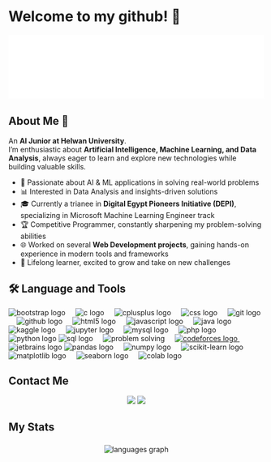 # Welcome to my github! 👋
<img src="intro_transparent.gif" alt="intro" width="800"/>

## About Me 🚀
An **AI Junior at Helwan University**.  
I’m enthusiastic about **Artificial Intelligence, Machine Learning, and Data Analysis**, always eager to learn and explore new technologies while building valuable skills.  

- 🤖 Passionate about AI & ML applications in solving real-world problems  
- 📊 Interested in Data Analysis and insights-driven solutions
- 🎓 Currently a trianee in **Digital Egypt Pioneers Initiative (DEPI)**, specializing in Microsoft Machine Learning Engineer track
- 🏆 Competitive Programmer, constantly sharpening my problem-solving abilities  
- 🌐 Worked on several **Web Development projects**, gaining hands-on experience in modern tools and frameworks  
- 🌱 Lifelong learner, excited to grow and take on new challenges



<h2 align="left">🛠 Language and Tools</h2>
<div align="left">
  <img src="https://cdn.jsdelivr.net/gh/devicons/devicon/icons/bootstrap/bootstrap-original.svg" height="40" alt="bootstrap logo"  />
  <img width="12" />
  <img src="https://cdn.jsdelivr.net/gh/devicons/devicon/icons/c/c-original.svg" height="40" alt="c logo"  />
  <img width="12" />
  <img src="https://cdn.jsdelivr.net/gh/devicons/devicon/icons/cplusplus/cplusplus-original.svg" height="40" alt="cplusplus logo"  />
  <img width="12" />
  <img src="https://cdn.jsdelivr.net/gh/devicons/devicon/icons/css3/css3-original.svg" height="40" alt="css logo"  />
  <img width="12" />
  <img src="https://cdn.jsdelivr.net/gh/devicons/devicon/icons/git/git-original.svg" height="40" alt="git logo"  />
  <img width="12" />
  <img src="https://cdn.jsdelivr.net/gh/devicons/devicon/icons/github/github-original.svg" height="40" alt="github logo"  />
  <img width="12" />
  <img src="https://cdn.jsdelivr.net/gh/devicons/devicon/icons/html5/html5-original.svg" height="40" alt="html5 logo"  />
  <img width="12" />
  <img src="https://cdn.jsdelivr.net/gh/devicons/devicon/icons/javascript/javascript-original.svg" height="40" alt="javascript logo"  />
  <img width="12" />
  <img src="https://cdn.jsdelivr.net/gh/devicons/devicon/icons/java/java-original.svg" height="40" alt="java logo"  />
  <img width="12" />
  <img src="https://cdn.jsdelivr.net/gh/devicons/devicon/icons/kaggle/kaggle-original.svg" height="40" alt="kaggle logo"  />
  <img width="12" />
  <img src="https://cdn.jsdelivr.net/gh/devicons/devicon/icons/jupyter/jupyter-original.svg" height="40" alt="jupyter logo"  />
  <img width="12" />
  <img src="https://cdn.jsdelivr.net/gh/devicons/devicon/icons/mysql/mysql-original.svg" height="40" alt="mysql logo"  />
  <img width="12" />
  <img src="https://cdn.jsdelivr.net/gh/devicons/devicon/icons/php/php-original.svg" height="40" alt="php logo"  />
  <img width="12" />
  <img src="https://cdn.jsdelivr.net/gh/devicons/devicon/icons/python/python-original.svg" height="40" alt="python logo"  />
    <img src="https://img.shields.io/badge/SQL-%2300758F.svg?style=for-the-badge&logo=database&logoColor=white" height="28" alt="sql logo"/>
  <img width="12"/>
  <img src="https://img.shields.io/badge/Problem%20Solving-FFD700?style=for-the-badge&logo=codeforces&logoColor=black" height="28" alt="problem solving"/>
  <img width="12"/>
  <a href="https://codeforces.com/profile/your-username">
    <img src="https://img.shields.io/badge/Codeforces-1F8ACB?style=for-the-badge&logo=codeforces&logoColor=white" height="28" alt="codeforces logo"/>
  </a>
  <img width="12"/>
  <img src="https://cdn.jsdelivr.net/gh/devicons/devicon/icons/jetbrains/jetbrains-original.svg" height="40" alt="jetbrains logo"/>
    <img src="https://cdn.jsdelivr.net/gh/devicons/devicon/icons/pandas/pandas-original.svg" height="40" alt="pandas logo"/>
<img width="12" />
<img src="https://cdn.jsdelivr.net/gh/devicons/devicon/icons/numpy/numpy-original.svg" height="40" alt="numpy logo"/>
<img width="12" />
<img src="https://upload.wikimedia.org/wikipedia/commons/0/05/Scikit_learn_logo_small.svg" height="40" alt="scikit-learn logo"/>
<img width="12" />
<img src="https://matplotlib.org/_static/images/logo2.svg" height="40" alt="matplotlib logo"/>
<img width="12" />
<img src="https://seaborn.pydata.org/_images/logo-tall-lightbg.svg" height="40" alt="seaborn logo"/>
<img width="12" />
<img src="https://colab.research.google.com/img/colab_favicon_256px.png" height="40" alt="colab logo"/>
<img width="12" />
</div>


##  Contact Me
<p align="center">
    <a href="mailto:rawanessam426@gmail.com"><img
            src="https://img.shields.io/badge/gmail-%23EA4335.svg?style=for-the-badge&logo=gmail&logoColor=white"/></a>
    <a href="https://www.linkedin.com/in/rawanessammm">
        <img
            src="https://img.shields.io/badge/linkedin-%230A66C2.svg?style=for-the-badge&logo=linkedin&logoColor=white"/></a>
</p>


## My Stats

###

<div align="center">
  <img src="https://github-readme-stats.vercel.app/api/top-langs?username=rawanessaam&locale=en&hide_title=false&layout=compact&card_width=320&langs_count=5&theme=tokyonight&hide_border=false&order=2" height="150" alt="languages graph"  />
</div>


<!--
**rawanessaam/rawanessaam** is a ✨ _special_ ✨ repository because its `README.md` (this file) appears on your GitHub profile.

Here are some ideas to get you started:

- 🔭 I’m currently working on ...
- 🌱 I’m currently learning ...
- 👯 I’m looking to collaborate on ...
- 🤔 I’m looking for help with ...
- 💬 Ask me about ...
- 📫 How to reach me: ...
- 😄 Pronouns: ...
- ⚡ Fun fact: ...
-->
